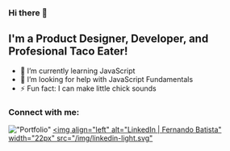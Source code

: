 ### Hi there 👋

## I'm a Product Designer, Developer, and Profesional Taco Eater!

- 🌱 I’m currently learning JavaScript
- 🤔 I’m looking for help with JavaScript Fundamentals
- ⚡ Fun fact: I can make little chick sounds

### Connect with me:

!["Portfolio"][website]
[<img align="left" alt="LinkedIn | Fernando Batista" width="22px" src="/img/linkedin-light.svg"][linkedin]

<br />
<br />

[website]: https://fernando-batista.webflow.io
[linkedin]: https://www.linkedin.com/in/fernjbatista/

